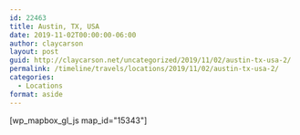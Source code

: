 ```yaml
---
id: 22463
title: Austin, TX, USA
date: 2019-11-02T00:00:00-06:00
author: claycarson
layout: post
guid: http://claycarson.net/uncategorized/2019/11/02/austin-tx-usa-2/
permalink: /timeline/travels/locations/2019/11/02/austin-tx-usa-2/
categories:
  - Locations
format: aside
---
```

<div class="media-details"></div>

[wp_mapbox_gl_js map_id="15343"]